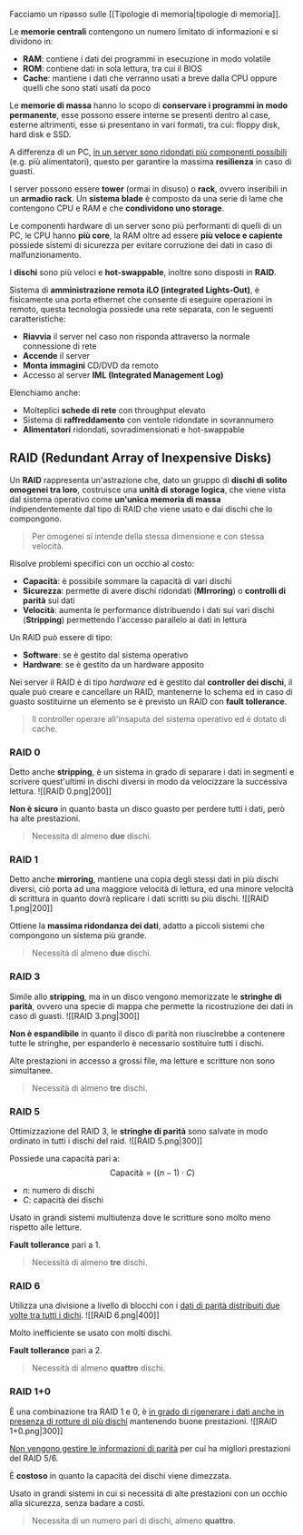 Facciamo un ripasso sulle [[Tipologie di memoria|tipologie di memoria]].

Le **memorie centrali** contengono un numero limitato di informazioni e si dividono in:
- **RAM**: contiene i dati dei programmi in esecuzione in modo volatile
- **ROM**: contiene dati in sola lettura, tra cui il BIOS
- **Cache**: mantiene i dati che verranno usati a breve dalla CPU oppure quelli che sono stati usati da poco

Le **memorie di massa** hanno lo scopo di **conservare i programmi in modo permanente**, esse possono essere interne se presenti dentro al case, esterne altrimenti, esse si presentano in vari formati, tra cui: floppy disk, hard disk e SSD.

A differenza di un PC, <u>in un server sono ridondati più componenti possibili</u> (e.g. più alimentatori), questo per garantire la massima **resilienza** in caso di guasti.

I server possono essere **tower** (ormai in disuso) o **rack**, ovvero inseribili in un **armadio rack**.
Un **sistema blade** è composto da una serie di lame che contengono CPU e RAM e che **condividono uno storage**.

Le componenti hardware di un server sono più performanti di quelli di un PC, le CPU hanno **più core**, la RAM oltre ad essere **più veloce e capiente** possiede sistemi di sicurezza per evitare corruzione dei dati in caso di malfunzionamento.

I **dischi** sono più veloci e **hot-swappable**, inoltre sono disposti in **RAID**.

Sistema di **amministrazione remota iLO (integrated Lights-Out)**, è fisicamente una porta ethernet che consente di eseguire operazioni in remoto, questa tecnologia possiede una rete separata, con le seguenti caratteristiche:
- **Riavvia** il server nel caso non risponda attraverso la normale connessione di rete
- **Accende** il server
- **Monta immagini** CD/DVD da remoto
- Accesso al server **IML (Integrated Management Log)**

Elenchiamo anche:
- Molteplici **schede di rete** con throughput elevato
- Sistema di **raffreddamento** con ventole ridondate in sovrannumero
- **Alimentatori** ridondati, sovradimensionati e hot-swappable

## RAID (Redundant Array of Inexpensive Disks)
Un **RAID** rappresenta un'astrazione che, dato un gruppo di **dischi di solito omogenei tra loro**, costruisce una **unità di storage logica**, che viene vista dal sistema operativo come **un'unica memoria di massa** indipendentemente dal tipo di RAID che viene usato e dai dischi che lo compongono.
>Per omogenei si intende della stessa dimensione e con stessa velocità.

Risolve problemi specifici con un occhio al costo:
- **Capacità**: è possibile sommare la capacità di vari dischi
- **Sicurezza**: permette di avere dischi ridondati (**MIrroring**) o **controlli di parità** sui dati
- **Velocità**: aumenta le performance distribuendo i dati sui vari dischi (**Stripping**) permettendo l'accesso parallelo ai dati in lettura

Un RAID può essere di tipo:
- **Software**: se è gestito dal sistema operativo
- **Hardware**: se è gestito da un hardware apposito

Nei server il RAID è di tipo _hardware_ ed è gestito dal **controller dei dischi**, il quale può creare e cancellare un RAID, mantenerne lo schema ed in caso di guasto sostituirne un elemento se è previsto un RAID con **fault tollerance**.
>Il controller operare all'insaputa del sistema operativo ed è dotato di cache.

### RAID 0
Detto anche **stripping**, è un sistema in grado di separare i dati in segmenti e scrivere quest'ultimi in dischi diversi in modo da velocizzare la successiva lettura.
![[RAID 0.png|200]]

**Non è sicuro** in quanto basta un disco guasto per perdere tutti i dati, però ha alte prestazioni.
>Necessita di almeno **due** dischi.

### RAID 1
Detto anche **mirroring**, mantiene una copia degli stessi dati in più dischi diversi, ciò porta ad una maggiore velocità di lettura, ed una minore velocità di scrittura in quanto dovrà replicare i dati scritti su più dischi.
![[RAID 1.png|200]]

Ottiene la **massima ridondanza dei dati**, adatto a piccoli sistemi che compongono un sistema più grande.
>Necessità di almeno **due** dischi.
### RAID 3
Simile allo **stripping**, ma in un disco vengono memorizzate le **stringhe di parità**, ovvero una specie di mappa che permette la ricostruzione dei dati in caso di guasti.
![[RAID 3.png|300]]

**Non è espandibile** in quanto il disco di parità non riuscirebbe a contenere tutte le stringhe, per espanderlo è necessario sostituire tutti i dischi.

Alte prestazioni in accesso a grossi file, ma letture e scritture non sono simultanee.
>Necessità di almeno **tre** dischi.

### RAID 5
Ottimizzazione del RAID 3, le **stringhe di parità** sono salvate in modo ordinato in tutti i dischi del raid.
![[RAID 5.png|300]]

Possiede una capacità pari a:
$$\text{Capacità}=((n-1)\cdot C)$$
- $n$: numero di dischi
- $C$: capacità dei dischi

Usato in grandi sistemi multiutenza dove le scritture sono molto meno rispetto alle letture.

**Fault tollerance** pari a $1$.
>Necessità di almeno **tre** dischi.

### RAID 6
Utilizza una divisione a livello di blocchi con i <u>dati di parità distribuiti due volte tra tutti i dichi</u>.
![[RAID 6.png|400]]

Molto inefficiente se usato con molti dischi.

**Fault tollerance** pari a $2$.
>Necessità di almeno **quattro** dischi.

### RAID 1+0
È una combinazione tra RAID 1 e 0, è <u>in grado di rigenerare i dati anche in presenza di rotture di più dischi</u> mantenendo buone prestazioni.
![[RAID 1+0.png|300]]

<u>Non vengono gestire le informazioni di parità</u> per cui ha migliori prestazioni del RAID 5/6.

È **costoso** in quanto la capacità dei dischi viene dimezzata.

Usato in grandi sistemi in cui si necessita di alte prestazioni con un occhio alla sicurezza, senza badare a costi.
>Necessita di un numero pari di dischi, almeno **quattro**.



